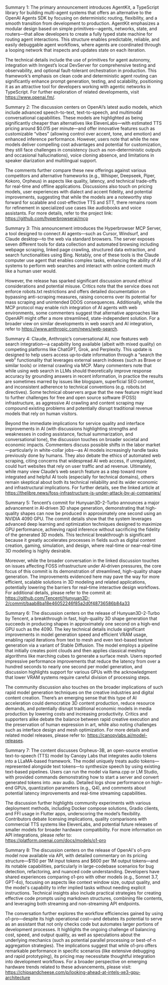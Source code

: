 Summary 1:
The primary announcement introduces AgentKit, a TypeScript library for building multi-agent systems that offers an alternative to the OpenAI Agents SDK by focusing on deterministic routing, flexibility, and a smooth transition from development to production. AgentKit emphasizes a modular design based on simple primitives—agents, networks, state, and routers—that allow developers to create a fully typed state machine for routing agent interactions. This structure enables predictable, reliable, and easily debuggable agent workflows, where agents are coordinated through a looping network that inspects and updates state on each iteration.

The technical details include the use of primitives for agent autonomy, integration with Inngest’s local DevServer for comprehensive testing and observability, and optional fault-tolerant orchestration in production. This framework’s emphasis on clean code and deterministic agent routing can significantly enhance prompt generation, testing, and scalability, positioning it as an attractive tool for developers working with agentic networks in TypeScript. For further exploration of related developments, visit https://www.openai.fm/.

Summary 2:
The discussion centers on OpenAI’s latest audio models, which include advanced speech-to-text, text-to-speech, and multimodal conversational capabilities. These models are highlighted as being significantly cheaper than alternatives like ElevenLabs—with estimated TTS pricing around $0.015 per minute—and offer innovative features such as customizable “vibes” (allowing control over accent, tone, and emotion) and enhanced inference performance. However, users note that while the new models deliver compelling cost advantages and potential for customization, they still face challenges in consistency (such as non-deterministic outputs and occasional hallucinations), voice cloning absence, and limitations in speaker diarization and multilingual support.

The comments further compare these new offerings against various competitors and alternative frameworks (e.g., Whisper, Deepseek, Piper, Kokoro, Orpheus) in aspects like quality, latency, and technical trade-offs for real-time and offline applications. Discussions also touch on pricing models, user experiences with dialect and accent fidelity, and potential improvements, suggesting that while the models are a noteworthy step forward for scalable and cost-effective TTS and STT, there remains room for refinement in specialized use cases like audiobooks and voice assistants. For more details, refer to the project link: https://github.com/hyperbrowserai/mcp

Summary 3:
This announcement introduces the Hyperbrowser MCP Server, a tool designed to connect AI agents—such as Cursor, Windsurf, and Claude desktop—to the web via standard browsers. The server exposes seven different tools for data collection and automated browsing including webpage scraping, linked page crawling, structured data extraction, and search functionalities using Bing. Notably, one of these tools is the Claude computer use agent that enables complex tasks, enhancing the ability of AI systems to perform web searches and interact with online content much like a human user would.

However, the release has sparked significant discussion around ethical considerations and potential misuse. Critics note that the service does not enforce robots.txt restrictions and offers detailed documentation on bypassing anti-scraping measures, raising concerns over its potential for mass scraping and unintended DDOS consequences. Additionally, while the MCP protocol may enable rich integration of AI agents with web environments, some commenters suggest that alternative approaches like OpenAPI might offer a more streamlined, state-independent solution. For a broader view on similar developments in web search and AI integration, refer to https://www.anthropic.com/news/web-search.

Summary 4:
Claude, Anthropic’s conversational AI, now features web search integration—a capability long available (albeit with mixed quality) on competing platforms like ChatGPT, Grok, and Perplexity. This update is designed to help users access up‐to‐date information through a “search the web” functionality that leverages external search indexes (such as Brave or similar tools) or internal crawling via MCP. Many commenters note that while using web search in LLMs should theoretically improve response accuracy by grounding answers in recent information, in practice the results are sometimes marred by issues like blogspam, superficial SEO content, and inconsistent adherence to technical conventions (e.g. robots.txt directives). Some technical observers argue that the new feature might lead to further challenges for free and open source software (FOSS) infrastructure, as aggressive AI crawling and content scraping may compound existing problems and potentially disrupt traditional revenue models that rely on human visitors.  

Beyond the immediate implications for service quality and interface improvements in AI (with discussions highlighting strengths and weaknesses in coding assistance, factual summarization, and conversational tone), the discussion touches on broader societal and economic impacts. Commenters discuss possible shifts in the labor market—particularly in white-collar jobs—as AI models increasingly handle tasks previously done by humans. They also debate the ethics of automated web scraping, citing concerns that widespread AI web access, if unregulated, could hurt websites that rely on user traffic and ad revenue. Ultimately, while many view Claude’s web search feature as a step toward more integrated and helpful AI tools (especially for technical domains), others remain skeptical about both its technical reliability and its wider economic and infrastructural implications. For further details, see the linked article at https://thelibre.news/foss-infrastructure-is-under-attack-by-ai-companies/

Summary 5:
Tencent’s commit for Hunyuan3D-2-Turbo announces a major advancement in AI‐driven 3D shape generation, demonstrating that high-quality shapes can now be produced in approximately one second using an NVIDIA 4090 GPU. The commit details show that the system leverages advanced deep learning and optimization techniques designed to maximize GPU performance, achieving rapid inference without sacrificing the fidelity of the generated 3D models. This technical breakthrough is significant because it greatly accelerates processes in fields such as digital content creation, gaming, simulation, and design, where real-time or near–real-time 3D modeling is highly desirable.

Moreover, while the broader conversation in the linked discussion touches on issues affecting FOSS infrastructure under AI‐driven pressures, the core focus of this commit is its demonstration of streamlined, high-quality shape generation. The improvements evidenced here may pave the way for more efficient, scalable solutions in 3D modeling and related applications, potentially lowering the barriers for real–time interactive design workflows. For additional details, please refer to the commit at: https://github.com/Tencent/Hunyuan3D-2/commit/baab8ba18e46052246f85a2d0f48736586b84a33

Summary 6:
The discussion centers on the release of Hunyuan3D-2-Turbo by Tencent, a breakthrough in fast, high-quality 3D shape generation that succeeds in producing shapes in approximately one second on a high-end GPU such as the 4090. The key technical details include significant improvements in model generation speed and efficient VRAM usage, enabling rapid iterations from text to mesh and even text-based texture generation via a variant of Stable Diffusion. The model employs a pipeline that initially creates point clouds and then applies classical meshing algorithms like marching cubes to generate a surface mesh. Users reported impressive performance improvements that reduce the latency from over a hundred seconds to nearly one second per model generation, and discussion highlights support for various GPUs with the acknowledgment that lower VRAM systems require careful division of processing steps.

The community discussion also touches on the broader implications of such rapid model generation techniques on the creative industries and digital content creation. There’s an emerging sense that this type of AI acceleration could democratize 3D content production, reduce resource demands, and potentially disrupt traditional economic models in media production by lowering costs and increasing productivity. Critics and supporters alike debate the balance between rapid creative execution and the preservation of human expression in art, while also noting challenges such as interface design and mesh optimization. For more details and related model releases, please refer to: https://canopylabs.ai/model-releases.

Summary 7:
The content discusses Orpheus-3B, an open-source emotive text-to-speech (TTS) model by Canopy Labs that integrates audio tokens into a LLaMA-based framework. The model uniquely treats audio tokens—represented alongside text tokens—to synthesize speech by using existing text-based pipelines. Users can run the model via llama.cpp or LM Studio, with provided commands demonstrating how to start a server and convert generated tokens into .wav audio. Detailed logs show performance on high-end GPUs, quantization parameters (e.g., Q4), and comments about potential latency improvements and real-time streaming capabilities.

The discussion further highlights community experiments with various deployment methods, including Docker compose solutions, Gradio clients, and FFI usage in Flutter apps, underscoring the model’s flexibility. Contributors debate licensing implications, quality comparisons with commercial TTS systems like ElevenLabs, and potential future releases of smaller models for broader hardware compatibility. For more information on API integrations, please refer to: https://platform.openai.com/docs/models/o1-pro

Summary 8:
The discussion centers on the release of OpenAI's o1-pro model now available via API, with detailed commentary on its pricing structure—$150 per 1M input tokens and $600 per 1M output tokens—and its notable capabilities, particularly in large-codebase scenarios for bug detection, refactoring, and nuanced code understanding. Developers have shared experiences comparing o1-pro with other models (e.g., Sonnet 3.7, GPT-4o), focusing on aspects like context window size, output quality, and the model's capability to infer implied tasks without needing explicit instructions. Technical insights also include practical strategies for creating effective code prompts using markdown structures, combining file contents, and leveraging both streaming and non-streaming API endpoints.

The conversation further explores the workflow efficiencies gained by using o1-pro—despite its high operational cost—and debates its potential to serve as an assistant that not only checks code but automates larger portions of development processes. It highlights the ongoing challenge of balancing cost, speed, and output quality, as well as speculations about the underlying mechanics (such as potential parallel processing or best-of-n aggregation strategies). The implications suggest that while o1-pro offers remarkable performance in specific scenarios (like extensive debugging and rapid prototyping), its pricing may necessitate thoughtful integration into development workflows. For a broader perspective on emerging hardware trends related to these advancements, please visit: https://chipsandcheese.com/p/looking-ahead-at-intels-xe3-gpu-architecture

